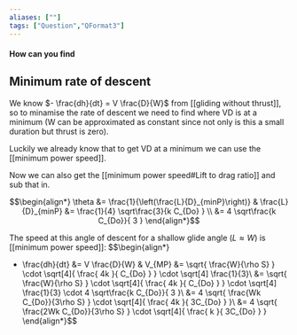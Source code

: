 ```yaml
---
aliases: [""]
tags: ["Question","QFormat3"]
---
```


#### How can you find
## Minimum rate of descent

We know $- \frac{dh}{dt} = V \frac{D}{W}$ from [[gliding without thrust]], so to minamise the rate of descent we need to find where VD is at a minimum (W can be approximated as constant since not only is this a small duration but thrust is zero).

Luckily we already know that to get VD at a minimum we can use the [[minimum power speed]].

Now we can also get the [[minimum power speed#Lift to drag ratio]] and sub that in.

$$\begin{align*}
   \theta &= \frac{1}{\left(\frac{L}{D}_{minP}\right)} & \frac{L}{D}_{minP} &= \frac{1}{4} \sqrt\frac{3}{k C_{Do}  } \\
 &=  4 \sqrt\frac{k C_{Do}}{ 3 }
\end{align*}$$

The speed at this angle of descent for a shallow glide angle ($L\approx W$) is [[minimum power speed]]:
$$\begin{align*}
 - \frac{dh}{dt} &= V \frac{D}{W} &   V_{MP} &= \sqrt{ \frac{W}{\rho S} } \cdot \sqrt[4]{  \frac{ 4k }{ C_{Do} }   } \cdot \sqrt[4] \frac{1}{3}\\
&= \sqrt{ \frac{W}{\rho S} } \cdot \sqrt[4]{  \frac{ 4k }{ C_{Do} }   } \cdot \sqrt[4] \frac{1}{3} \cdot 4 \sqrt\frac{k C_{Do}}{ 3 }\\
&= 4 \sqrt{ \frac{Wk C_{Do}}{3\rho S} } \cdot \sqrt[4]{  \frac{ 4k }{ 3C_{Do} }   }\\
&= 4 \sqrt{  \frac{2Wk C_{Do}}{3\rho S} } \cdot \sqrt[4]{  \frac{ k }{ 3C_{Do} }   }
\end{align*}$$